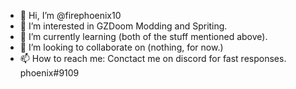 - 👋 Hi, I’m @firephoenix10
- 👀 I’m interested in GZDoom Modding and Spriting.
- 🌱 I’m currently learning (both of the stuff mentioned above).
- 💞️ I’m looking to collaborate on (nothing, for now.)
- 📫 How to reach me: Conctact me on discord for fast responses. phoenix#9109

<!---
firephoenix10/firephoenix10 is a ✨ special ✨ repository because its `README.md` (this file) appears on your GitHub profile.
You can click the Preview link to take a look at your changes.
--->
